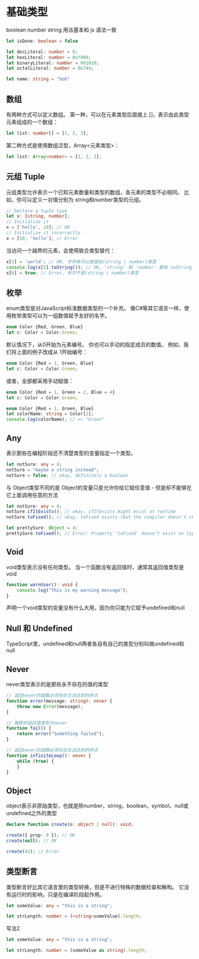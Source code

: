 # 基础类型

boolean number string 用法基本和 js 语法一致

```ts
let isDone: boolean = false

let decLiteral: number = 6;
let hexLiteral: number = 0xf00d;
let binaryLiteral: number = 0b1010;
let octalLiteral: number = 0o744;

let name: string = "bob"
```


## 数组

 有两种方式可以定义数组。 第一种，可以在元素类型后面接上 []，表示由此类型元素组成的一个数组：

```ts
let list: number[] = [1, 2, 3];
```

第二种方式是使用数组泛型，Array<元素类型>：

```ts
let list: Array<number> = [1, 2, 3];
```


## 元组 Tuple

元组类型允许表示一个已知元素数量和类型的数组，各元素的类型不必相同。 比如，你可以定义一对值分别为 string和number类型的元组。

```ts
// Declare a tuple type
let x: [string, number];
// Initialize it
x = ['hello', 10]; // OK
// Initialize it incorrectly
x = [10, 'hello']; // Error
```

当访问一个越界的元素，会使用联合类型替代：

```ts
x[3] = 'world'; // OK, 字符串可以赋值给(string | number)类型
console.log(x[5].toString()); // OK, 'string' 和 'number' 都有 toString
x[6] = true; // Error, 布尔不是(string | number)类型
```


## 枚举

enum类型是对JavaScript标准数据类型的一个补充。 像C#等其它语言一样，使用枚举类型可以为一组数值赋予友好的名字。

```ts
enum Color {Red, Green, Blue}
let c: Color = Color.Green;
```

默认情况下，从0开始为元素编号。 你也可以手动的指定成员的数值。 例如，我们将上面的例子改成从 1开始编号：

```ts
enum Color {Red = 1, Green, Blue}
let c: Color = Color.Green;
```

或者，全部都采用手动赋值：

```ts
enum Color {Red = 1, Green = 2, Blue = 4}
let c: Color = Color.Green;
```

```ts
enum Color {Red = 1, Green, Blue}
let colorName: string = Color[2];
console.log(colorName); // => "Green"
```


## Any

表示那些在编程阶段还不清楚类型的变量指定一个类型。

```ts
let notSure: any = 4;
notSure = "maybe a string instead";
notSure = false; // okay, definitely a boolean
```

与 Object类型不同的是 Object的变量只是允许你给它赋任意值 - 但是却不能够在它上面调用任意的方法

```ts
let notSure: any = 4;
notSure.ifItExists(); // okay, ifItExists might exist at runtime
notSure.toFixed(); // okay, toFixed exists (but the compiler doesn't check)

let prettySure: Object = 4;
prettySure.toFixed(); // Error: Property 'toFixed' doesn't exist on type 'Object'.
```


## Void

void类型表示没有任何类型。 当一个函数没有返回值时，通常其返回值类型是 void

```ts
function warnUser(): void {
    console.log("This is my warning message");
}
```

声明一个void类型的变量没有什么大用，因为你只能为它赋予undefined和null


## Null 和 Undefined

TypeScript里，undefined和null两者各自有自己的类型分别叫做undefined和null


## Never

never类型表示的是那些永不存在的值的类型

```ts
// 返回never的函数必须存在无法达到的终点
function error(message: string): never {
    throw new Error(message);
}

// 推断的返回值类型为never
function fail() {
    return error("Something failed");
}

// 返回never的函数必须存在无法达到的终点
function infiniteLoop(): never {
    while (true) {
    }
}
```


## Object

object表示非原始类型，也就是除number，string，boolean，symbol，null或undefined之外的类型

```ts
declare function create(o: object | null): void;

create({ prop: 0 }); // OK
create(null); // OK

create(42); // Error
```


## 类型断言

类型断言好比其它语言里的类型转换，但是不进行特殊的数据检查和解构。 它没有运行时的影响，只是在编译阶段起作用。

```ts
let someValue: any = "this is a string";

let strLength: number = (<string>someValue).length;
```

写法2

```ts
let someValue: any = "this is a string";

let strLength: number = (someValue as string).length;
```

